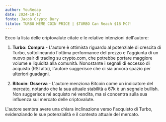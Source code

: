 ```yaml
---
author: YouRecap
date: 2024-10-17
fonte: Jacob Crypto Bury
titolo: TURBO MEME COIN PRICE | $TURBO Can Reach $1B MC?!
---
```


Ecco la lista delle criptovalute citate e le relative intenzioni dell'autore:

1. **Turbo**: **Compra** - L'autore è ottimista riguardo al potenziale di crescita di Turbo, sottolineando l'ottima performance del prezzo e l'aggiunta di un nuovo pair di trading su crypto.com, che potrebbe portare maggiore volume e liquidità alla comunità. Nonostante i segnali di eccesso di acquisto (RSI alto), l'autore suggerisce che ci sia ancora spazio per ulteriori guadagni.

2. **Bitcoin**: **Osserva** - L'autore menziona Bitcoin come un indicatore del mercato, notando che la sua attuale stabilità a 67k è un segnale bullish. Non suggerisce né acquisto né vendita, ma si concentra sulla sua influenza sul mercato delle criptovalute.

L'autore sembra avere una chiara inclinazione verso l'acquisto di Turbo, evidenziando le sue potenzialità e il contesto attuale del mercato.
